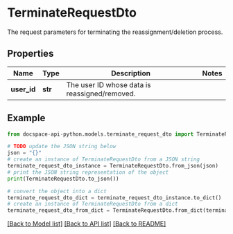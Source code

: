 # TerminateRequestDto
The request parameters for terminating the reassignment/deletion process.

## Properties

Name | Type | Description | Notes
------------ | ------------- | ------------- | -------------
**user_id** | **str** | The user ID whose data is reassigned/removed. | 

## Example

```python
from docspace-api-python.models.terminate_request_dto import TerminateRequestDto

# TODO update the JSON string below
json = "{}"
# create an instance of TerminateRequestDto from a JSON string
terminate_request_dto_instance = TerminateRequestDto.from_json(json)
# print the JSON string representation of the object
print(TerminateRequestDto.to_json())

# convert the object into a dict
terminate_request_dto_dict = terminate_request_dto_instance.to_dict()
# create an instance of TerminateRequestDto from a dict
terminate_request_dto_from_dict = TerminateRequestDto.from_dict(terminate_request_dto_dict)
```
[[Back to Model list]](../README.md#documentation-for-models) [[Back to API list]](../README.md#documentation-for-api-endpoints) [[Back to README]](../README.md)


